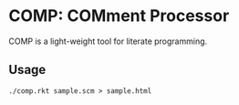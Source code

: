 # COMP: COMment Processor
COMP is a light-weight tool for literate programming.

## Usage
```
./comp.rkt sample.scm > sample.html
```
